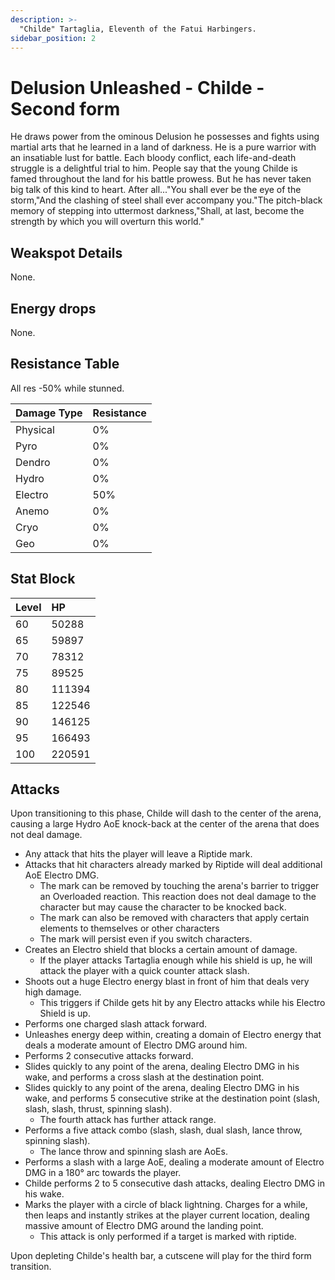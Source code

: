 ```yaml
---
description: >-
  "Childe" Tartaglia, Eleventh of the Fatui Harbingers.
sidebar_position: 2
---
```


# Delusion Unleashed - Childe - Second form

He draws power from the ominous Delusion he possesses and fights using martial arts that he learned in a land of darkness. He is a pure warrior with an insatiable lust for battle. Each bloody conflict, each life-and-death struggle is a delightful trial to him. People say that the young Childe is famed throughout the land for his battle prowess. But he has never taken big talk of this kind to heart. After all..."You shall ever be the eye of the storm,"And the clashing of steel shall ever accompany you."The pitch-black memory of stepping into uttermost darkness,"Shall, at last, become the strength by which you will overturn this world."

## Weakspot Details

None.

## Energy drops

None.

## Resistance Table

All res -50% while stunned.

| Damage Type | Resistance |
| :---------- | :--------- |
| Physical    | 0%         |
| Pyro        | 0%         |
| Dendro      | 0%         |
| Hydro       | 0%         |
| Electro     | 50%        |
| Anemo       | 0%         |
| Cryo        | 0%         |
| Geo         | 0%         |

## Stat Block

| Level | HP     |
| :---- | :----- |
| 60    | 50288  |
| 65    | 59897  |
| 70    | 78312  |
| 75    | 89525  |
| 80    | 111394 |
| 85    | 122546 |
| 90    | 146125 |
| 95    | 166493 |
| 100   | 220591 |

## Attacks

Upon transitioning to this phase, Childe will dash to the center of the arena, causing a large Hydro AoE knock-back at the center of the arena that does not deal damage.

* Any attack that hits the player will leave a Riptide mark.
* Attacks that hit characters already marked by Riptide will deal additional AoE Electro DMG.
  * The mark can be removed by touching the arena's barrier to trigger an Overloaded reaction. This reaction does not deal damage to the character but may cause the character to be knocked back.
  * The mark can also be removed with characters that apply certain elements to themselves or other characters
  * The mark will persist even if you switch characters.
* Creates an Electro shield that blocks a certain amount of damage.
  * If the player attacks Tartaglia enough while his shield is up, he will attack the player with a quick counter attack slash.
* Shoots out a huge Electro energy blast in front of him that deals very high damage.
  * This triggers if Childe gets hit by any Electro attacks while his Electro Shield is up.
* Performs one charged slash attack forward.
* Unleashes energy deep within, creating a domain of Electro energy that deals a moderate amount of Electro DMG around him.
* Performs 2 consecutive attacks forward.
* Slides quickly to any point of the arena, dealing Electro DMG in his wake, and performs a cross slash at the destination point.
* Slides quickly to any point of the arena, dealing Electro DMG in his wake, and performs 5 consecutive strike at the destination point (slash, slash, slash, thrust, spinning slash).
  * The fourth attack has further attack range.
* Performs a five attack combo (slash, slash, dual slash, lance throw, spinning slash).
  * The lance throw and spinning slash are AoEs.
* Performs a slash with a large AoE, dealing a moderate amount of Electro DMG in a 180° arc towards the player.
* Childe performs 2 to 5 consecutive dash attacks, dealing Electro DMG in his wake.
* Marks the player with a circle of black lightning. Charges for a while, then leaps and instantly strikes at the player current location, dealing massive amount of Electro DMG around the landing point.
  * This attack is only performed if a target is marked with riptide.

Upon depleting Childe's health bar, a cutscene will play for the third form transition.
